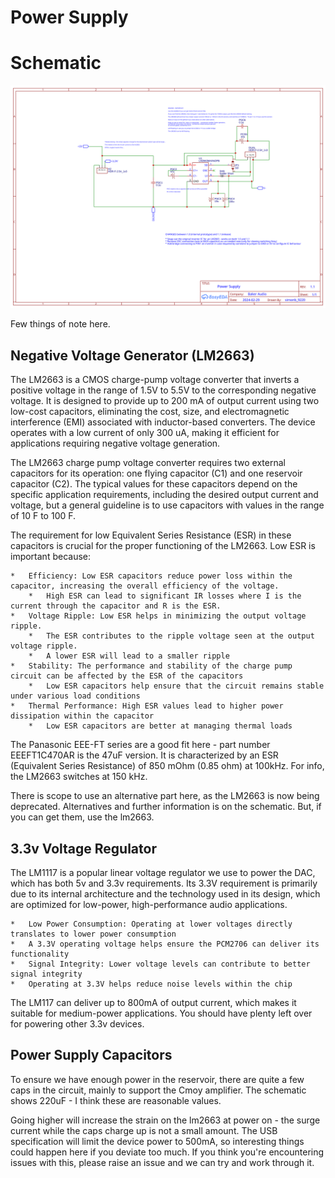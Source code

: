 # Power Supply

# Schematic

![schematic](schematics/Power%20Supply.svg)

Few things of note here.

## Negative Voltage Generator (LM2663)

The LM2663 is a CMOS charge-pump voltage converter that inverts a
positive voltage in the range of 1.5V to 5.5V to the corresponding
negative voltage. It is designed to provide up to 200 mA of output
current using two low-cost capacitors, eliminating the cost, size,
and electromagnetic interference (EMI) associated with inductor-based
converters. The device operates with a low current of only 300 uA,
making it efficient for applications requiring negative voltage
generation.

The LM2663 charge pump voltage converter requires two external
capacitors for its operation: one flying capacitor (C1) and one
reservoir capacitor (C2). The typical values for these capacitors
depend on the specific application requirements, including the
desired output current and voltage, but a general guideline is to
use capacitors with values in the range of 10 F to 100 F.

The requirement for low Equivalent Series Resistance (ESR) in these
capacitors is crucial for the proper functioning of the LM2663. Low
ESR is important because:

    *   Efficiency: Low ESR capacitors reduce power loss within the capacitor, increasing the overall efficiency of the voltage.
        *   High ESR can lead to significant IR losses where I is the current through the capacitor and R is the ESR.
    *   Voltage Ripple: Low ESR helps in minimizing the output voltage ripple.
        *   The ESR contributes to the ripple voltage seen at the output voltage ripple.
        *   A lower ESR will lead to a smaller ripple
    *   Stability: The performance and stability of the charge pump circuit can be affected by the ESR of the capacitors
        *   Low ESR capacitors help ensure that the circuit remains stable under various load conditions
    *   Thermal Performance: High ESR values lead to higher power dissipation within the capacitor
        *   Low ESR capacitors are better at managing thermal loads

The Panasonic EEE-FT series are a good fit here - part number
EEEFT1C470AR is the 47uF version.  It is characterized by an ESR
(Equivalent Series Resistance) of 850 mOhm (0.85 ohm) at 100kHz.
For info, the LM2663 switches at 150 kHz.

There is scope to use an alternative part here, as the LM2663 is
now being deprecated.  Alternatives and further information is on
the schematic.  But, if you can get them, use the lm2663.


## 3.3v Voltage Regulator

The LM1117 is a popular linear voltage regulator we use to power
the DAC, which has both 5v and 3.3v requirements.  Its 3.3V requirement
is primarily due to its internal architecture and the technology
used in its design, which are optimized for low-power, high-performance
audio applications.

    *   Low Power Consumption: Operating at lower voltages directly translates to lower power consumption
    *   A 3.3V operating voltage helps ensure the PCM2706 can deliver its functionality 
    *   Signal Integrity: Lower voltage levels can contribute to better signal integrity
    *   Operating at 3.3V helps reduce noise levels within the chip

The LM117  can deliver up to 800mA of output current, which makes
it suitable for medium-power applications. You should have plenty
left over for powering other 3.3v devices.

## Power Supply Capacitors

To ensure we have enough power in the reservoir, there are quite a
few caps in the circuit, mainly to support the Cmoy amplifier.  The
schematic shows 220uF - I think these are reasonable values.

Going higher will increase the strain on the lm2663 at power on -
the surge current while the caps charge up is not a small amount.
The USB specification will limit the device power to 500mA, so
interesting things could happen here if you deviate too much.  If
you think you're encountering issues with this, please raise an
issue and we can try and work through it.
